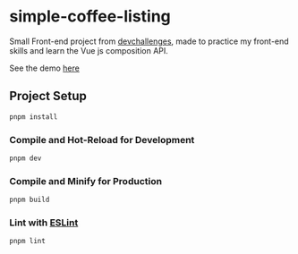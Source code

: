 # simple-coffee-listing

Small Front-end project from [devchallenges](https://devchallenges.io/challenge/simple-coffee-listing), made to practice my front-end skills and learn the Vue js composition API.

See the demo [here](https://jesus-ra.github.io/simple-coffee-listing)

## Project Setup

```sh
pnpm install
```

### Compile and Hot-Reload for Development

```sh
pnpm dev
```

### Compile and Minify for Production

```sh
pnpm build
```

### Lint with [ESLint](https://eslint.org/)

```sh
pnpm lint
```
